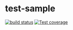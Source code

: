 # test-sample

[![build status][travis-image]][travis-url]
[![Test coverage][coveralls-image]][coveralls-url]

[travis-image]: https://travis-ci.org/why520crazy/test-sample.svg?branch=master
[travis-url]: https://travis-ci.org/why520crazy/test-sample
[coveralls-image]: https://img.shields.io/codecov/c/github/koajs/koa.svg?style=flat-square
[coveralls-url]: https://codecov.io/github/why520crazy/test-sample?branch=master